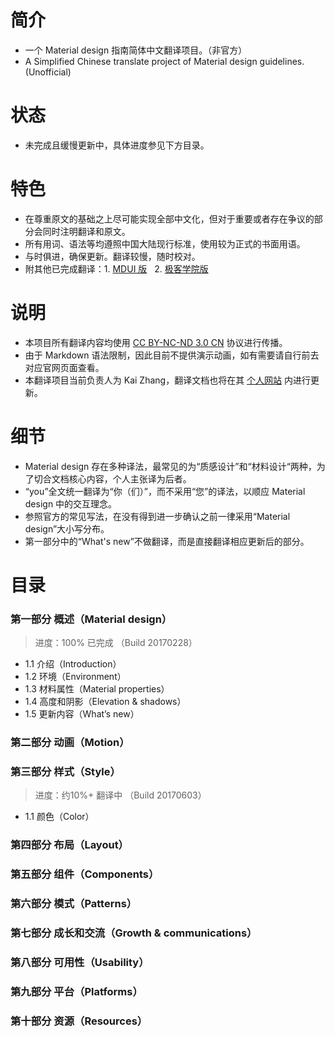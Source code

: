 # 简介
- 一个 Material design 指南简体中文翻译项目。（非官方）
- A Simplified Chinese translate project of Material design guidelines. (Unofficial)

# 状态
- 未完成且缓慢更新中，具体进度参见下方目录。

# 特色
- 在尊重原文的基础之上尽可能实现全部中文化，但对于重要或者存在争议的部分会同时注明翻译和原文。
- 所有用词、语法等均遵照中国大陆现行标准，使用较为正式的书面用语。
- 与时俱进，确保更新。翻译较慢，随时校对。
- 附其他已完成翻译：1. [MDUI 版](https://www.mdui.org/design/)    2. [极客学院版](http://wiki.jikexueyuan.com/project/material-design/)

# 说明
- 本项目所有翻译内容均使用 [CC BY-NC-ND 3.0 CN](https://creativecommons.org/licenses/by-nc-nd/3.0/cn/) 协议进行传播。
- 由于 Markdown 语法限制，因此目前不提供演示动画，如有需要请自行前去对应官网页面查看。
- 本翻译项目当前负责人为 Kai Zhang，翻译文档也将在其 [个人网站](https://kaiweb.cn) 内进行更新。

# 细节 
- Material design 存在多种译法，最常见的为“质感设计”和“材料设计“两种，为了切合文档核心内容，个人主张译为后者。
- “you”全文统一翻译为“你（们）”，而不采用“您”的译法，以顺应 Material design 中的交互理念。
- 参照官方的常见写法，在没有得到进一步确认之前一律采用“Material design”大小写分布。
- 第一部分中的“What's new”不做翻译，而是直接翻译相应更新后的部分。

# 目录
### 第一部分 概述（Material design）
> 进度：100% 已完成 （Build 20170228）
- 1.1 介绍（Introduction）
- 1.2 环境（Environment）
- 1.3 材料属性（Material properties）
- 1.4 高度和阴影（Elevation & shadows）
- 1.5 更新内容（What’s new）
### 第二部分 动画（Motion）
### 第三部分 样式（Style）
> 进度：约10%+ 翻译中 （Build 20170603）
- 1.1 颜色（Color）
### 第四部分 布局（Layout）
### 第五部分 组件（Components）
### 第六部分 模式（Patterns）
### 第七部分 成长和交流（Growth & communications）
### 第八部分 可用性（Usability）
### 第九部分 平台（Platforms）
### 第十部分 资源（Resources）
